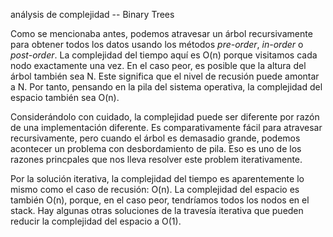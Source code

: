 análysis de complejidad -- Binary Trees

Como se mencionaba antes, podemos atravesar un árbol recursivamente para obtener todos los datos usando los métodos _pre-order_, _in-order_ o _post-order_. La complejidad del tiempo aquí es O(n) porque visitamos cada nodo exactamente una vez. En el caso peor, es posible que la altura del árbol también sea N. Este significa que el nivel de recusión puede amontar a N. Por tanto, pensando en la pila del sistema operativa, la complejidad del espacio también sea O(n).

Considerándolo con cuidado, la complejidad puede ser diferente por razón de una implementación diferente. Es comparativamente fácil para atravesar recursivamente, pero cuando el árbol es demasadio grande, podemos acontecer un problema con desbordamiento de pila. Eso es uno de los razones princpales que nos lleva resolver este problem iterativamente.

Por la solución iterativa, la complejidad del tiempo es aparentemente lo mismo como el caso de recusión: O(n). La complejidad del espacio es también O(n), porque, en el caso peor, tendríamos todos los nodos en el stack. Hay algunas otras soluciones de la travesía iterativa que pueden reducir la complejidad del espacio a O(1).

